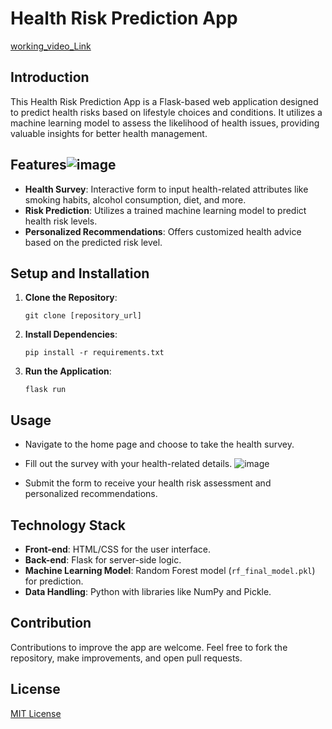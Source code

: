 
# Health Risk Prediction App 
[working_video_Link](https://youtu.be/n517p3m-oAQ)

## Introduction
This Health Risk Prediction App is a Flask-based web application designed to predict health risks based on lifestyle choices and conditions. It utilizes a machine learning model to assess the likelihood of health issues, providing valuable insights for better health management.

## Features![image](https://github.com/sriharsha8991/Health_Risk_Prediction_App/assets/91383946/d22db1d4-6b95-418f-8bf0-5b11b0b139ed)

- **Health Survey**: Interactive form to input health-related attributes like smoking habits, alcohol consumption, diet, and more.
- **Risk Prediction**: Utilizes a trained machine learning model to predict health risk levels.
- **Personalized Recommendations**: Offers customized health advice based on the predicted risk level.

## Setup and Installation
1. **Clone the Repository**: 
   ```
   git clone [repository_url]
   ```
2. **Install Dependencies**: 
   ```
   pip install -r requirements.txt
   ```
3. **Run the Application**: 
   ```
   flask run
   ```

## Usage

- Navigate to the home page and choose to take the health survey.
- Fill out the survey with your health-related details.
  ![image](https://github.com/sriharsha8991/Health_Risk_Prediction_App/assets/91383946/f497a66c-ec12-4c2b-ac8b-9aca1ab6501c)

- Submit the form to receive your health risk assessment and personalized recommendations.

## Technology Stack
- **Front-end**: HTML/CSS for the user interface.
- **Back-end**: Flask for server-side logic.
- **Machine Learning Model**: Random Forest model (`rf_final_model.pkl`) for prediction.
- **Data Handling**: Python with libraries like NumPy and Pickle.

## Contribution
Contributions to improve the app are welcome. Feel free to fork the repository, make improvements, and open pull requests.

## License
[MIT License](LICENSE)

